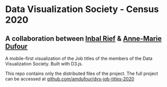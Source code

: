 # Data Visualization Society - Census 2020
## A collaboration between [Inbal Rief](https://twitter.com/balcooly) & [Anne-Marie Dufour](https://www.delightfuldata.art/)

A mobile-first visualization of the Job titles of the members of the Data Visualization Society. Built with D3.js.

This repo contains only the distributed files of the project. The full project can be accessed at [github.com/amdufour/dvs-job-titles-2020](https://github.com/amdufour/dvs-job-titles-2020)